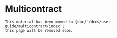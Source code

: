 Multicontract
=============

```{todo}
This material has been moved to {doc}`/docs/user-guide/multicontract/index`;
this page will be removed soon.
```
